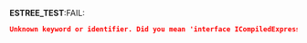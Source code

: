 __ESTREE_TEST__:FAIL:
```json
Unknown keyword or identifier. Did you mean 'interface ICompiledExpression'?
```

